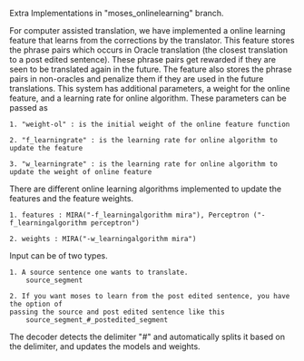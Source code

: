 
Extra Implementations in "moses_onlinelearning" branch. 

For computer assisted translation, we have implemented a online learning feature that learns from the corrections by the translator.
This feature stores the phrase pairs which occurs in Oracle translation (the closest translation to a post edited sentence).
These phrase pairs get rewarded if they are seen to be translated again in the future.
The feature also stores the phrase pairs in non-oracles and penalize them if they are used in the future translations.
This system has additional parameters, a weight for the online feature, and a learning rate for online algorithm. 
These parameters can be passed as

	1. "weight-ol" : is the initial weight of the online feature function
	
	2. "f_learningrate" : is the learning rate for online algorithm to update the feature

	3. "w_learningrate" : is the learning rate for online algorithm to update the weight of online feature

There are different online learning algorithms implemented to update the features and the feature weights. 

	1. features : MIRA("-f_learningalgorithm mira"), Perceptron ("-f_learningalgorithm perceptron")

	2. weights : MIRA("-w_learningalgorithm mira")

Input can be of two types.

	1. A source sentence one wants to translate. 
		source_segment

	2. If you want moses to learn from the post edited sentence, you have the option of 
	passing the source and post edited sentence like this
		source_segment_#_postedited_segment

The decoder detects the delimiter "_#_" and automatically splits it based on the delimiter, and updates the models and weights.

